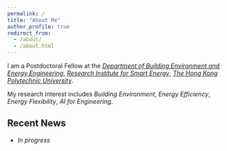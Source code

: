 ```yaml
---
permalink: /
title: "About Me"
author_profile: true
redirect_from: 
  - /about/
  - /about.html
---
```


I am a Postdoctoral Fellow at the [*Department of Building Environment and Energy Engineering*](https://www.polyu.edu.hk/beee/), [*Research Institute for Smart Energy*](https://www.polyu.edu.hk/rise/), [*The Hong Kong Polytechnic University*](https://www.polyu.edu.hk/).

My research interest includes *Building Environment*, *Energy Efficiency*, *Energy Flexibility*, *AI for Engineering*.

## Recent News
* *In progress*
